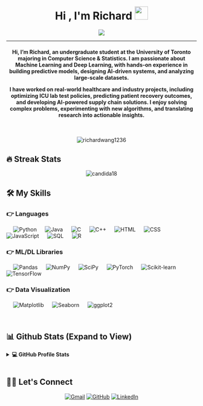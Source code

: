 <h1 align="center">Hi , I'm Richard <img src="https://media.giphy.com/media/hvRJCLFzcasrR4ia7z/giphy.gif" width="35"></h1>
<p align="center">
 <a href="https://github.com/DenverCoder1/readme-typing-svg"><img src="https://readme-typing-svg.herokuapp.com?lines=Full-Stack+Web+Developer;DS%20|%20AI%20|%20ML%20Enthusiast;Graphic%20Designer;Always%20learning%20new%20things&center=true&width=500&height=50&font=georgia"></a>
</p>
<hr/>
<h4 align="center">Hi, I’m Richard, an undergraduate student at the University of Toronto majoring in Computer Science & Statistics. I am passionate about Machine Learning and Deep Learning, with hands-on experience in building predictive models, designing AI-driven systems, and analyzing large-scale datasets.

I have worked on real-world healthcare and industry projects, including optimizing ICU lab test policies, predicting patient recovery outcomes, and developing AI-powered supply chain solutions. I enjoy solving complex problems, experimenting with new algorithms, and translating research into actionable insights.</h4>
<br>
<p align="center"> <img src="https://komarev.com/ghpvc/?username=richardwang1236&label=Richard's%20Profile%20Views%20&color=brightgreen&style=plastic" alt="richardwang1236" /> </p>

## 🔥 Streak Stats

<p align="center"><img align="center" src="https://github-readme-streak-stats.herokuapp.com/?user=richardwang1236&theme=algolia" alt="candida18" /></p>

## 🛠️ My Skills  

### 👉 Languages  
<p align="left">  
  &emsp; <img alt="Python" src="https://img.shields.io/badge/Python-%2314354C.svg?logo=python&logoColor=white">  
  &emsp; <img alt="Java" src="https://img.shields.io/badge/Java-%23007396.svg?logo=java&logoColor=white">  
  &emsp; <img alt="C" src="https://img.shields.io/badge/C-%232370ED.svg?logo=c&logoColor=white">  
  &emsp; <img alt="C++" src="https://img.shields.io/badge/C++-%2300599C.svg?logo=c%2B%2B&logoColor=white">  
  &emsp; <img alt="HTML" src="https://img.shields.io/badge/HTML5-%23E34F26.svg?logo=html5&logoColor=white">  
  &emsp; <img alt="CSS" src="https://img.shields.io/badge/CSS3-%231572B6.svg?logo=css3&logoColor=white">  
  &emsp; <img alt="JavaScript" src="https://img.shields.io/badge/JavaScript-%23F7DF1E.svg?logo=javascript&logoColor=black">  
  &emsp; <img alt="SQL" src="https://img.shields.io/badge/SQL-%23007ACC.svg?logo=postgresql&logoColor=white">  
  &emsp; <img alt="R" src="https://img.shields.io/badge/R-%23276DC3.svg?logo=r&logoColor=white">  
</p>  

### 👉 ML/DL Libraries  
<p align="left">  
  &emsp; <img alt="Pandas" src="https://img.shields.io/badge/Pandas-%23150458.svg?logo=pandas&logoColor=white">  
  &emsp; <img alt="NumPy" src="https://img.shields.io/badge/NumPy-%23013243.svg?logo=numpy&logoColor=white">  
  &emsp; <img alt="SciPy" src="https://img.shields.io/badge/SciPy-%230C55A5.svg?logo=scipy&logoColor=white">  
  &emsp; <img alt="PyTorch" src="https://img.shields.io/badge/PyTorch-%23EE4C2C.svg?logo=pytorch&logoColor=white">  
  &emsp; <img alt="Scikit-learn" src="https://img.shields.io/badge/Scikit--learn-%23F7931E.svg?logo=scikit-learn&logoColor=white">  
  &emsp; <img alt="TensorFlow" src="https://img.shields.io/badge/TensorFlow-%23FF6F00.svg?logo=tensorflow&logoColor=white">  
</p>  

### 👉 Data Visualization  
<p align="left">  
  &emsp; <img alt="Matplotlib" src="https://img.shields.io/badge/Matplotlib-%230C55A5.svg?logo=plotly&logoColor=white">  
  &emsp; <img alt="Seaborn" src="https://img.shields.io/badge/Seaborn-%231A5276.svg?logo=python&logoColor=white">  
  &emsp; <img alt="ggplot2" src="https://img.shields.io/badge/ggplot2-%23AA3377.svg?logo=r&logoColor=white">  
</p>  

<br>

## 📊 Github Stats (Expand to View)

<details> 
  <summary><b>💻 GitHub Profile Stats</b></summary>
  <br/>
  <p align="center">
    <a href="https://github.com/richardwang1236"><img align="center" src="https://github-readme-stats.vercel.app/api?username=richardwang1236&show_icons=true&locale=en&theme=algolia" alt="richardwang1236" height="192px"/></a>
	</p>
	<p  align="center">
	  <img src="https://github-readme-stats.vercel.app/api/top-langs?username=richardwang1236&show_icons=true&locale=en&layout=compact&theme=algolia" alt="richardwang1236" height="192px"/>
	</p>
  <br/>
  <b>Note:</b> Top languages is only a metric of the languages my public code consists of and doesn't reflect experience or skill level.
  </p>
</details>

<br/>

## 🙋‍♀️ Let's Connect

<p align="center">
  <!-- <a href="https://baidu.com"><img src="https://img.icons8.com/bubbles/50/000000/web.png" alt="Website"/></a> -->
	<a href="mailto:wangyc2005@gmail.com"><img src="https://img.icons8.com/bubbles/50/000000/gmail.png" alt="Gmail"/></a>
	<a href="https://github.com/richardwang1236"><img src="https://img.icons8.com/bubbles/50/000000/github.png" alt="GitHub"/></a>
	<a href="https://www.linkedin.com/in/yuchen-wang1236/"><img src="https://img.icons8.com/bubbles/50/000000/linkedin.png" alt="LinkedIn"/></a>
	
</p>

<!--img align="right" alt="Coding" width="450" src="https://camo.githubusercontent.com/6607041227d81f650340ff070cc2843518acad359b57e5bb054a9fb7127aa041/68747470733a2f2f63646e2e6472696262626c652e636f6d2f75736572732f323634363432332f73637265656e73686f74732f353530373139362f636f6d70757465722e676966" data-canonical-src="https://cdn.dribbble.com/users/2646423/screenshots/5507196/computer.gif" style="max-width:100%;"/-->
